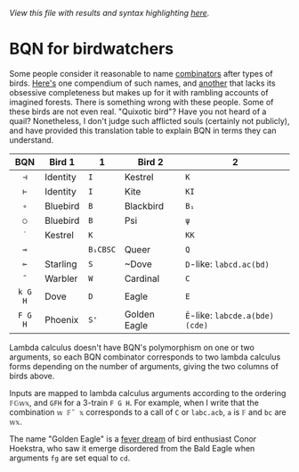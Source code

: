 *View this file with results and syntax highlighting [here](https://mlochbaum.github.io/BQN/doc/birds.html).*

# BQN for birdwatchers

Some people consider it reasonable to name [combinators](primitive.md#modifiers) after types of birds. [Here's](https://blog.lahteenmaki.net/combinator-birds.html) one compendium of such names, and [another](https://wiki.xxiivv.com/site/ornithodex.html) that lacks its obsessive completeness but makes up for it with rambling accounts of imagined forests. There is something wrong with these people. Some of these birds are not even real. "Quixotic bird"? Have you not heard of a quail? Nonetheless, I don't judge such afflicted souls (certainly not publicly), and have provided this translation table to explain BQN in terms they can understand.

|   BQN   | Bird 1   | 1        | Bird 2       | 2                              |
| :-----: | -------- | -------- | ------------ | ------------------------------ |
|   `⊣`   | Identity | `I`      | Kestrel      | `K`                            |
|   `⊢`   | Identity | `I`      | Kite         | `KI`                           |
|   `∘`   | Bluebird | `B`      | Blackbird    | `B₁`                           |
|   `○`   | Bluebird | `B`      | Psi          | `ψ`                            |
|   `˙`   | Kestrel  | `K`      |              | `KK`                           |
|   `⊸`   |          | `B₁CBSC` | Queer        | `Q`                            |
|   `⟜`   | Starling | `S`      | ~Dove        | `D`-like: `labcd.ac(bd)`       |
|   `˜`   | Warbler  | `W`      | Cardinal     | `C`                            |
| `k G H` | Dove     | `D`      | Eagle        | `E`                            |
| `F G H` | Phoenix  | `S'`     | Golden Eagle | `Ê`-like: `labcde.a(bde)(cde)` |

Lambda calculus doesn't have BQN's polymorphism on one or two arguments, so each BQN combinator corresponds to two lambda calculus forms depending on the number of arguments, giving the two columns of birds above.

Inputs are mapped to lambda calculus arguments according to the ordering `𝔽𝔾𝕨𝕩`, and `GFH` for a 3-train `F G H`. For example, when I write that the combination `𝕨 𝔽˜ 𝕩` corresponds to a call of `C` or `labc.acb`, `a` is `𝔽` and `bc` are `𝕨𝕩`.

The name "Golden Eagle" is a [fever dream](https://nitter.net/code_report/status/1440208242529882112#m) of bird enthusiast Conor Hoekstra, who saw it emerge disordered from the Bald Eagle when arguments `fg` are set equal to `cd`.
